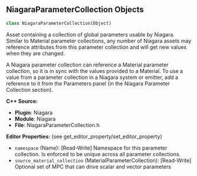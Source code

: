 ## NiagaraParameterCollection Objects

```python
class NiagaraParameterCollection(Object)
```

Asset containing a collection of global parameters usable by Niagara. Similar to Material parameter collections,
any number of Niagara assets may reference attributes from this parameter collection and will get new values when they are changed.

A Niagara parameter collection can reference a Material parameter collection, so it is in sync with the values provided to a Material.
To use a value from a parameter collection in a Niagara system or emitter, add a reference to it from the Parameters panel (in the Niagara Parameter Collection section).

**C++ Source:**

- **Plugin**: Niagara
- **Module**: Niagara
- **File**: NiagaraParameterCollection.h

**Editor Properties:** (see get_editor_property/set_editor_property)

- ``namespace`` (Name):  [Read-Write] Namespace for this parameter collection. Is enforced to be unique across all parameter collections.
- ``source_material_collection`` (MaterialParameterCollection):  [Read-Write] Optional set of MPC that can drive scalar and vector parameters

<a id="unreal.ComputeGraph"></a>